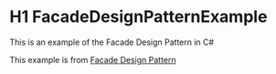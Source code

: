 ﻿# H1 FacadeDesignPatternExample

This is an example of the Facade Design Pattern in C#

This example is from [Facade Design Pattern](https://www.c-sharpcorner.com/article/facade-design-pattern-using-c-sharp/)